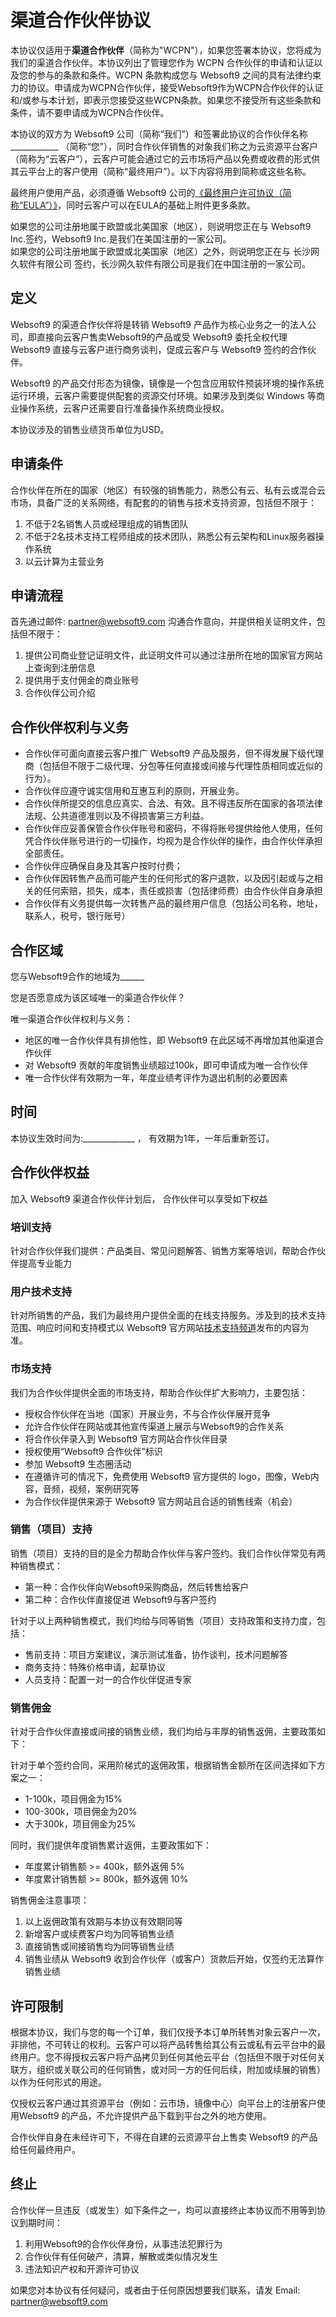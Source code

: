 # 渠道合作伙伴协议

本协议仅适用于**渠道合作伙伴**（简称为"WCPN"），如果您签署本协议，您将成为我们的渠道合作伙伴。本协议列出了管理您作为 WCPN 合作伙伴的申请和认证以及您的参与的条款和条件。WCPN 条款构成您与 Websoft9 之间的具有法律约束力的协议。申请成为WCPN合作伙伴，接受Websoft9作为WCPN合作伙伴的认证和/或参与本计划，即表示您接受这些WCPN条款。如果您不接受所有这些条款和条件，请不要申请成为WCPN合作伙伴。

本协议的双方为 Websoft9 公司（简称“我们”）和签署此协议的合作伙伴名称____________ （简称“您”），同时合作伙伴销售的对象我们称之为云资源平台客户（简称为“云客户”），云客户可能会通过它的云市场将产品以免费或收费的形式供其云平台上的客户使用（简称“最终用户”）。以下内容将用到简称或这些名称。

最终用户使用产品，必须遵循 Websoft9 公司的[《最终用户许可协议（简称“EULA”）》](https://support.websoft9.com/docs/legal/eula.html)，同时云客户可以在EULA的基础上附件更多条款。

如果您的公司注册地属于欧盟或北美国家（地区），则说明您正在与 Websoft9 Inc.签约，Websoft9 Inc.是我们在美国注册的一家公司。  
如果您的公司注册地属于欧盟或北美国家（地区）之外，则说明您正在与 长沙网久软件有限公司 签约，长沙网久软件有限公司是我们在中国注册的一家公司。

## 定义

Websoft9 的渠道合作伙伴将是转销 Websoft9 产品作为核心业务之一的法人公司，即直接向云客户售卖Websoft9的产品或受 Websoft9 委托全权代理 Websoft9 直接与云客户进行商务谈判，促成云客户与 Websoft9 签约的合作伙伴。  

Websoft9 的产品交付形态为镜像，镜像是一个包含应用软件预装环境的操作系统运行环境，云客户需要提供配套的资源交付环境。如果涉及到类似 Windows 等商业操作系统，云客户还需要自行准备操作系统商业授权。

本协议涉及的销售业绩货币单位为USD。


## 申请条件

合作伙伴在所在的国家（地区）有较强的销售能力，熟悉公有云、私有云或混合云市场，具备广泛的关系网络，有配套的的销售与技术支持资源，包括但不限于：

1. 不低于2名销售人员或经理组成的销售团队
2. 不低于2名技术支持工程师组成的技术团队，熟悉公有云架构和Linux服务器操作系统
3. 以云计算为主营业务

## 申请流程

首先通过邮件: partner@websoft9.com 沟通合作意向，并提供相关证明文件，包括但不限于：

1. 提供公司商业登记证明文件，此证明文件可以通过注册所在地的国家官方网站上查询到注册信息
2. 提供用于支付佣金的商业账号
3. 合作伙伴公司介绍

## 合作伙伴权利与义务

* 合作伙伴可面向直接云客户推广 Websoft9 产品及服务，但不得发展下级代理商（包括但不限于二级代理、分包等任何直接或间接与代理性质相同或近似的行为）。
* 合作伙伴应遵守诚实信用和互惠互利的原则，开展业务。
* 合作伙伴所提交的信息应真实、合法、有效。且不得违反所在国家的各项法律法规、公共道德准则以及不得损害第三方利益。
* 合作伙伴应妥善保管合作伙伴账号和密码，不得将账号提供给他人使用，任何凭合作伙伴账号进行的一切操作，均视为是合作伙伴的操作，由合作伙伴承担全部责任。
* 合作伙伴应确保自身及其客户按时付费；
* 合作伙伴因转售产品而可能产生的任何形式的客户退款，以及因引起或与之相关的任何索赔，损失，成本，责任或损害（包括律师费）由合作伙伴自身承担
* 合作伙伴有义务提供每一次转售产品的最终用户信息（包括公司名称，地址，联系人，税号，银行账号）

## 合作区域

您与Websoft9合作的地域为______

您是否愿意成为该区域唯一的渠道合作伙伴？

唯一渠道合作伙伴权利与义务：

* 地区的唯一合作伙伴具有排他性，即 Websoft9 在此区域不再增加其他渠道合作伙伴
* 对 Websoft9 贡献的年度销售业绩超过100k，即可申请成为唯一合作伙伴
* 唯一合作伙伴有效期为一年，年度业绩考评作为退出机制的必要因素

## 时间

本协议生效时间为:_____________ ， 有效期为1年，一年后重新签订。

## 合作伙伴权益

加入 Websoft9 渠道合作伙伴计划后， 合作伙伴可以享受如下权益

### 培训支持

针对合作伙伴我们提供：产品类目、常见问题解答、销售方案等培训，帮助合作伙伴提高专业能力

### 用户技术支持

针对所销售的产品，我们为最终用户提供全面的在线支持服务。涉及到的技术支持范围、响应时间和支持模式以 Websoft9 官方网站[技术支持频道](https://support.websoft9.com)发布的内容为准。

### 市场支持

我们为合作伙伴提供全面的市场支持，帮助合作伙伴扩大影响力，主要包括：

* 授权合作伙伴在当地（国家）开展业务，不与合作伙伴展开竞争
* 允许合作伙伴在网站或其他宣传渠道上展示与Websoft9的合作关系
* 将合作伙伴录入到 Websoft9 官方网站合作伙伴目录
* 授权使用“Websoft9 合作伙伴”标识
* 参加 Websoft9 生态圈活动
* 在遵循许可的情况下，免费使用 Websoft9 官方提供的 logo，图像，Web内容，音频，视频，案例研究等
* 为合作伙伴提供来源于 Websoft9 官方网站且合适的销售线索（机会）

### 销售（项目）支持

销售（项目）支持的目的是全力帮助合作伙伴与客户签约。我们合作伙伴常见有两种销售模式：

* 第一种：合作伙伴向Websoft9采购商品，然后转售给客户
* 第二种：合作伙伴直接促进 Websoft9与客户签约

针对于以上两种销售模式，我们均给与同等销售（项目）支持政策和支持力度，包括：

* 售前支持：项目方案建议，演示测试准备，协作谈判，技术问题解答
* 商务支持：特殊价格申请，起草协议
* 人员支持：配置一对一的合作伙伴促进专家

### 销售佣金

针对于合作伙伴直接或间接的销售业绩，我们均给与丰厚的销售返佣，主要政策如下：

针对于单个签约合同，采用阶梯式的返佣政策，根据销售金额所在区间选择如下方案之一：

* 1-100k，项目佣金为15%
* 100-300k，项目佣金为20%
* 大于300k，项目佣金为25%

同时，我们提供年度销售累计返佣，主要政策如下： 

* 年度累计销售额 >= 400k，额外返佣 5%
* 年度累计销售额 >= 800k，额外返佣 10%

销售佣金注意事项：

1. 以上返佣政策有效期与本协议有效期同等
2. 新增客户或续费客户均为同等销售业绩
3. 直接销售或间接销售均为同等销售业绩
4. 销售业绩从 Websoft9 收到合作伙伴（或客户）货款后开始，仅签约无法算作销售业绩

## 许可限制

根据本协议，我们与您的每一个订单，我们仅授予本订单所转售对象云客户一次，非排他，不可转让的权利。云客户可以将产品转售给其公有云或私有云平台中的最终用户。您不得授权云客户将产品拷贝到任何其他云平台（包括但不限于对任何关联方，组织或关联公司的任何销售，或对同一方的任何后续，附加或续展的销售）以作为任何形式的用途。

仅授权云客户通过其资源平台（例如：云市场，镜像中心）向平台上的注册客户使用Websoft9 的产品，不允许提供产品下载到平台之外的地方使用。

合作伙伴自身在未经许可下，不得在自建的云资源平台上售卖 Websoft9 的产品给任何最终用户。

## 终止

合作伙伴一旦违反（或发生）如下条件之一，均可以直接终止本协议而不用等到协议到期时间：

1. 利用Websoft9的合作伙伴身份，从事违法犯罪行为
2. 合作伙伴有任何破产，清算，解散或类似情况发生
3. 违法知识产权和开源许可协议

如果您对本协议有任何疑问，或者由于任何原因想要我们联系，请发 Email: partner@websoft9.com
